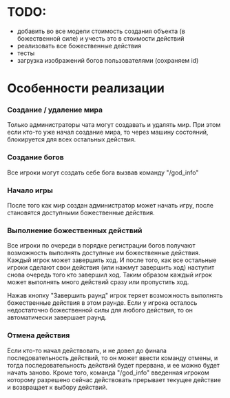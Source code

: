 # TODO:
- добавить во все модели стоимость создания объекта (в божественной силе) и учесть
  это в стоимости действий
- реализовать все божественные действия
- тесты
- загрузка изображений богов пользователями (сохраняем id)

# Особенности реализации
### Создание / удаление мира 
Только администраторы чата могут создавать и удалять мир. 
При этом если кто-то уже начал создание мира, то через машину состояний, 
блокируется для всех остальных действия.

### Создание богов
Все игроки могут создать себе бога вызвав команду "/god_info"

### Начало игры
После того как мир создан администратор может начать игру, 
после становятся доступными божественные действия.

### Выполнение божественных действий
Все игроки по очереди в порядке регистрации богов получают возможность 
выполнять доступные им божественные действия. Каждый игрок может завершить
ход. И после того, как все остальные игроки сделают свои действия 
(или нажмут завершить ход) наступит снова очередь того кто завершил ход. 
Таким образом каждый игрок может выполнять много действий сразу или пропустить ход.

Нажав кнопку "Завершить раунд" игрок теряет возможность выполнять божественные 
действия в этом раунде. Если у игрока осталось недостаточно божественной силы 
для любого действия, то он автоматически завершает раунд.

### Отмена действия
Если кто-то начал действовать, и не довел до финала последовательность действий, 
то он может ввести команду отмены, и тогда последовательность действий будет прервана,
и ее можно будет начать заново. Кроме того, команда "/god_info" введенная игроком
которому разрешено сейчас действовать прерывает текущее действие и возвращает к выбору
действий.